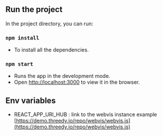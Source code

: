 ## Run the project

In the project directory, you can run:

### `npm install`

- To install all the dependencies.

### `npm start`

- Runs the app in the development mode.
- Open [http://localhost:3000](http://localhost:3000) to view it in the browser.

## Env variables

- REACT_APP_URl_HUB : link to the webvis instance example [https://demo.threedy.io/repo/webvis/webvis.js](https://demo.threedy.io/repo/webvis/webvis.js)

